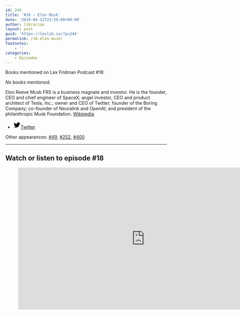```yaml
---
id: 244
title: '#18 – Elon Musk'
date: '2019-04-12T23:59:00+00:00'
author: librarian
layout: post
guid: 'https://lexlib.io/?p=244'
permalink: /18-elon-musk/
footnotes:
    - ''
categories:
    - Episodes
---
```


Books mentioned on Lex Fridman Podcast #18:

*No books mentioned.*

<!--more-->

Elon Reeve Musk FRS is a business magnate and investor. He is the founder, CEO and chief engineer of SpaceX; angel investor, CEO and product architect of Tesla, Inc.; owner and CEO of Twitter; founder of the Boring Company; co-founder of Neuralink and OpenAI; and president of the philanthropic Musk Foundation. [Wikipedia](https://en.wikipedia.org/wiki/Elon_Musk)

- [<svg aria-hidden="true" focusable="false" height="24" version="1.1" viewbox="0 0 24 24" width="24" xmlns="http://www.w3.org/2000/svg"><path d="M22.23,5.924c-0.736,0.326-1.527,0.547-2.357,0.646c0.847-0.508,1.498-1.312,1.804-2.27 c-0.793,0.47-1.671,0.812-2.606,0.996C18.324,4.498,17.257,4,16.077,4c-2.266,0-4.103,1.837-4.103,4.103 c0,0.322,0.036,0.635,0.106,0.935C8.67,8.867,5.647,7.234,3.623,4.751C3.27,5.357,3.067,6.062,3.067,6.814 c0,1.424,0.724,2.679,1.825,3.415c-0.673-0.021-1.305-0.206-1.859-0.513c0,0.017,0,0.034,0,0.052c0,1.988,1.414,3.647,3.292,4.023 c-0.344,0.094-0.707,0.144-1.081,0.144c-0.264,0-0.521-0.026-0.772-0.074c0.522,1.63,2.038,2.816,3.833,2.85 c-1.404,1.1-3.174,1.756-5.096,1.756c-0.331,0-0.658-0.019-0.979-0.057c1.816,1.164,3.973,1.843,6.29,1.843 c7.547,0,11.675-6.252,11.675-11.675c0-0.178-0.004-0.355-0.012-0.531C20.985,7.47,21.68,6.747,22.23,5.924z"></path></svg><span class="wp-block-social-link-label screen-reader-text">Twitter</span>](https://twitter.com/elonmusk)

Other appearances: [\#49](/49-elon-musk/), [\#252](/252-elon-musk/), [\#400](/400-elon-musk/)

- - - - - -

## Watch or listen to episode #18

<figure class="wp-block-embed is-type-video is-provider-youtube wp-block-embed-youtube wp-embed-aspect-16-9 wp-has-aspect-ratio"><div class="wp-block-embed__wrapper"><iframe allow="accelerometer; autoplay; clipboard-write; encrypted-media; gyroscope; picture-in-picture; web-share" allowfullscreen="" frameborder="0" height="443" loading="lazy" src="https://www.youtube.com/embed/dEv99vxKjVI?feature=oembed" title="Elon Musk: Tesla Autopilot | Lex Fridman Podcast #18" width="788"></iframe></div></figure>